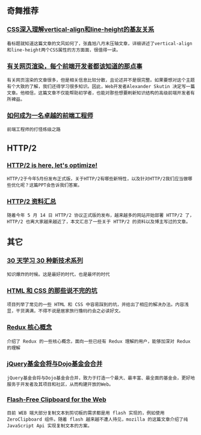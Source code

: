 
## 奇舞推荐

### [CSS深入理解vertical-align和line-height的基友关系](http://www.zhangxinxu.com/wordpress/2015/08/css-deep-understand-vertical-align-and-line-height/)

    看标题就知道这篇文章的文风如何了，张鑫旭八月末压轴文章，详细讲述了vertical-align和line-height两个CSS属性的方方面面，很值得一读。

### [有关网页渲染，每个前端开发者都该知道的那点事](http://www.ituring.com.cn/article/199622)

    有关网页渲染的文章很多，但是相关信息比较分散，且论述并不是很完整。如果要想对这个主题有个大致的了解，我们还得学习很多知识。因此，Web开发者Alexander Skutin 决定写一篇文章。他相信，这篇文章不仅能帮助初学者，也能对那些想要刷新知识结构的高级前端开发者有所裨益。

### [如何成为一名卓越的前端工程师](http://jiongks.name/blog/how-to-become-a-great-front-end-engineer/)

    前端工程师的打怪练级之路

## HTTP/2

### [HTTP/2 is here, let's optimize!](https://docs.google.com/presentation/d/1r7QXGYOLCh4fcUq0jDdDwKJWNqWK1o4xMtYpKZCJYjM/present?slide=id.p19)

    HTTP/2于今年5月份发布正式版，关于HTTP/2有哪些新特性，以及针对HTTP/2我们应当做哪些优化呢？这篇PPT会告诉我们答案。

### [HTTP/2 资料汇总](https://imququ.com/post/http2-resource.html)

    随着今年 5 月 14 日 HTTP/2 协议正式版的发布，越来越多的网站开始部署 HTTP/2 了，HTTP/2 也离大家越来越近了，本文汇总了一些关于 HTTP/2 的资料以及博主写过的文章。

## 其它

### [30 天学习 30 种新技术系列](http://segmentfault.com/a/1190000000349384)

    知识爆炸的时候。这是最好的时代，也是最坏的时代

### [HTML 和 CSS 的那些说不完的坑](https://lizheming.github.io/wtf-html-css/)

    项目列举了常见的一些 HTML 和 CSS 中容易踩到的坑，并给出了相应的解决办法。内容浅显，干货满满，不得不说是居家旅行撸码约会之必读好文。

### [Redux 核心概念](http://www.jianshu.com/p/3334467e4b32)

    介绍了 Redux 的一些核心概念，面向一些已经有 Redux 理解的用户，能够加深对 Redux 的理解

### [jQuery基金会将与Dojo基金会合并](http://www.w3ctech.com/topic/1500)

    jQuery基金会将与Dojo基金会合并，致力于打造一个最大、最丰富、最全面的基金会，更好地服务于开发者及其项目和社区，从而构建开放的Web。

### [Flash-Free Clipboard for the Web](https://hacks.mozilla.org/2015/09/flash-free-clipboard-for-the-web/)

    目前 WEB 端大部分复制文本到剪切板的需求都是用 flash 实现的，例如使用 ZeroClipboard 组件。随着 flash 越来越不遭人待见，mozilla 的这篇文章介绍了纯 JavaScript Api 实现复制文本的方案。
